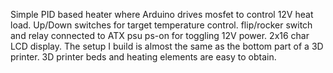 Simple PID based heater where Arduino drives mosfet to control 12V heat load.
Up/Down switches for target temperature control.
flip/rocker switch and relay connected to ATX psu ps-on for toggling 12V power.
2x16 char LCD display.
The setup I build is almost the same as the bottom part of a 3D printer.
3D printer beds and heating elements are easy to obtain.
